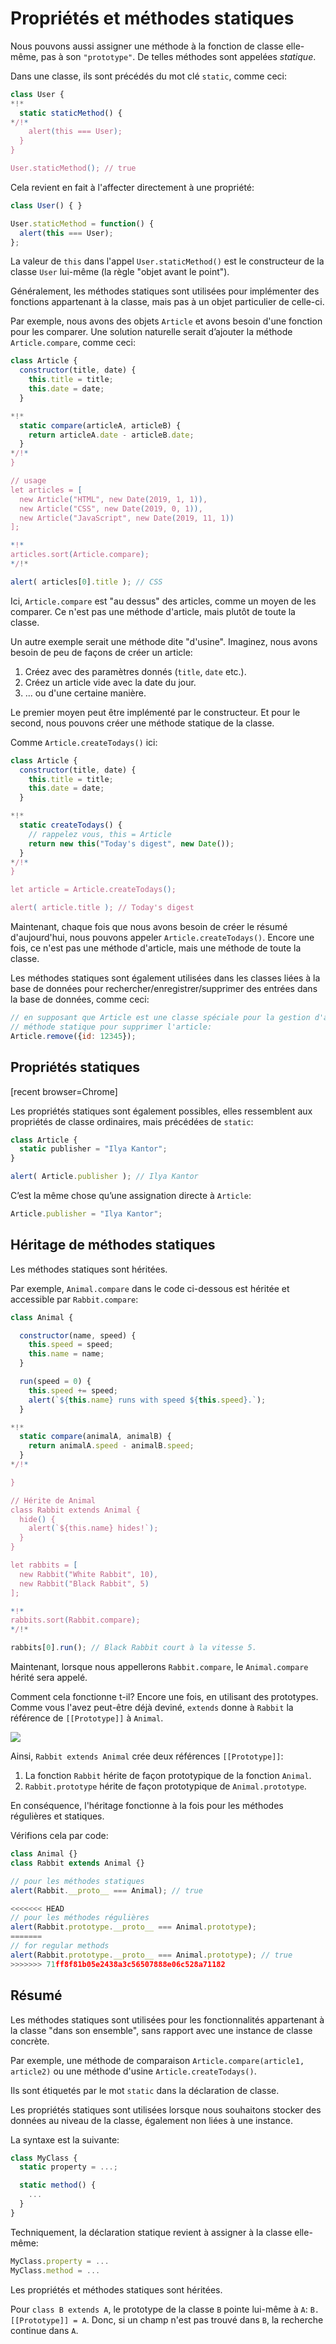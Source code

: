 
# Propriétés et méthodes statiques

Nous pouvons aussi assigner une méthode à la fonction de classe elle-même, pas à son `"prototype"`. De telles méthodes sont appelées *statique*.

Dans une classe, ils sont précédés du mot clé `static`, comme ceci:

```js run
class User {
*!*
  static staticMethod() {
*/!*
    alert(this === User);
  }
}

User.staticMethod(); // true
```

Cela revient en fait à l'affecter directement à une propriété:

```js
class User() { }

User.staticMethod = function() {
  alert(this === User);
};
```

La valeur de `this` dans l'appel `User.staticMethod()` est le constructeur de la classe `User` lui-même (la règle "objet avant le point").

Généralement, les méthodes statiques sont utilisées pour implémenter des fonctions appartenant à la classe, mais pas à un objet particulier de celle-ci.

Par exemple, nous avons des objets `Article` et avons besoin d'une fonction pour les comparer. Une solution naturelle serait d’ajouter la méthode `Article.compare`, comme ceci:

```js run
class Article {
  constructor(title, date) {
    this.title = title;
    this.date = date;
  }

*!*
  static compare(articleA, articleB) {
    return articleA.date - articleB.date;
  }
*/!*
}

// usage
let articles = [
  new Article("HTML", new Date(2019, 1, 1)),
  new Article("CSS", new Date(2019, 0, 1)),
  new Article("JavaScript", new Date(2019, 11, 1))
];

*!*
articles.sort(Article.compare);
*/!*

alert( articles[0].title ); // CSS
```

Ici, `Article.compare` est "au dessus" des articles, comme un moyen de les comparer. Ce n'est pas une méthode d'article, mais plutôt de toute la classe.

Un autre exemple serait une méthode dite "d'usine". Imaginez, nous avons besoin de peu de façons de créer un article:

1. Créez avec des paramètres donnés (`title`, `date` etc.).
2. Créez un article vide avec la date du jour.
3. ... ou d'une certaine manière.

Le premier moyen peut être implémenté par le constructeur. Et pour le second, nous pouvons créer une méthode statique de la classe.

Comme `Article.createTodays()` ici:

```js run
class Article {
  constructor(title, date) {
    this.title = title;
    this.date = date;
  }

*!*
  static createTodays() {
    // rappelez vous, this = Article
    return new this("Today's digest", new Date());
  }
*/!*
}

let article = Article.createTodays();

alert( article.title ); // Today's digest
```

Maintenant, chaque fois que nous avons besoin de créer le résumé d'aujourd'hui, nous pouvons appeler `Article.createTodays()`. Encore une fois, ce n'est pas une méthode d'article, mais une méthode de toute la classe.

Les méthodes statiques sont également utilisées dans les classes liées à la base de données pour rechercher/enregistrer/supprimer des entrées dans la base de données, comme ceci:

```js
// en supposant que Article est une classe spéciale pour la gestion d'articles
// méthode statique pour supprimer l'article:
Article.remove({id: 12345});
```

## Propriétés statiques

[recent browser=Chrome]

Les propriétés statiques sont également possibles, elles ressemblent aux propriétés de classe ordinaires, mais précédées de `static`:

```js run
class Article {
  static publisher = "Ilya Kantor";
}

alert( Article.publisher ); // Ilya Kantor
```

C’est la même chose qu’une assignation directe à `Article`:

```js
Article.publisher = "Ilya Kantor";
```

## Héritage de méthodes statiques

Les méthodes statiques sont héritées.

Par exemple, `Animal.compare` dans le code ci-dessous est héritée et accessible  par `Rabbit.compare`:

```js run
class Animal {

  constructor(name, speed) {
    this.speed = speed;
    this.name = name;
  }

  run(speed = 0) {
    this.speed += speed;
    alert(`${this.name} runs with speed ${this.speed}.`);
  }

*!*
  static compare(animalA, animalB) {
    return animalA.speed - animalB.speed;
  }
*/!*

}

// Hérite de Animal
class Rabbit extends Animal {
  hide() {
    alert(`${this.name} hides!`);
  }
}

let rabbits = [
  new Rabbit("White Rabbit", 10),
  new Rabbit("Black Rabbit", 5)
];

*!*
rabbits.sort(Rabbit.compare);
*/!*

rabbits[0].run(); // Black Rabbit court à la vitesse 5.
```

Maintenant, lorsque nous appellerons `Rabbit.compare`, le `Animal.compare` hérité sera appelé.

Comment cela fonctionne t-il? Encore une fois, en utilisant des prototypes. Comme vous l'avez peut-être déjà deviné, `extends` donne à `Rabbit` la référence de `[[Prototype]]` à `Animal`.

![](animal-rabbit-static.svg)

Ainsi, `Rabbit extends Animal` crée deux références `[[Prototype]]`:

1. La fonction `Rabbit` hérite de façon prototypique de la fonction `Animal`.
2. `Rabbit.prototype` hérite de façon prototypique de `Animal.prototype`.

En conséquence, l'héritage fonctionne à la fois pour les méthodes régulières et statiques.

Vérifions cela par code:

```js run
class Animal {}
class Rabbit extends Animal {}

// pour les méthodes statiques
alert(Rabbit.__proto__ === Animal); // true

<<<<<<< HEAD
// pour les méthodes régulières
alert(Rabbit.prototype.__proto__ === Animal.prototype);
=======
// for regular methods
alert(Rabbit.prototype.__proto__ === Animal.prototype); // true
>>>>>>> 71ff8f81b05e2438a3c56507888e06c528a71182
```

## Résumé

Les méthodes statiques sont utilisées pour les fonctionnalités appartenant à la classe "dans son ensemble", sans rapport avec une instance de classe concrète.

Par exemple, une méthode de comparaison `Article.compare(article1, article2)` ou une méthode d'usine `Article.createTodays()`.

Ils sont étiquetés par le mot `static` dans la déclaration de classe.

Les propriétés statiques sont utilisées lorsque nous souhaitons stocker des données au niveau de la classe, également non liées à une instance.

La syntaxe est la suivante:

```js
class MyClass {
  static property = ...;

  static method() {
    ...
  }
}
```

Techniquement, la déclaration statique revient à assigner à la classe elle-même:

```js
MyClass.property = ...
MyClass.method = ...
```

Les propriétés et méthodes statiques sont héritées.

Pour `class B extends A`, le prototype de la classe `B` pointe lui-même à `A`: `B.[[Prototype]] = A`. Donc, si un champ n'est pas trouvé dans `B`, la recherche continue dans `A`.
